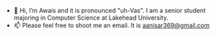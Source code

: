 - 👋 Hi, I’m Awais and it is pronounced "uh-Vas". I am a senior student majoring in Computer Science at Lakehead University. 
- 📫 Please feel free to shoot me an email. It is aanisar369@gmail.com

<!---
nisarawais/nisarawais is a ✨ special ✨ repository because its `README.md` (this file) appears on your GitHub profile.
You can click the Preview link to take a look at your changes.
--->
